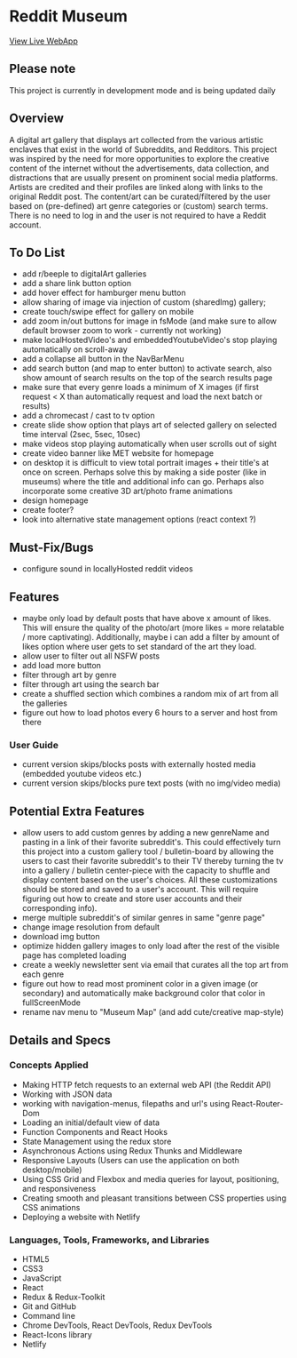 # Reddit Museum

[View Live WebApp](https://redditmuseum.netlify.app/)

## Please note

This project is currently in development mode and is being updated daily

## Overview

A digital art gallery that displays art collected from the various artistic enclaves that exist in the world of Subreddits, and Redditors. This project was inspired by the need for more opportunities to explore the creative content of the internet without the advertisements, data collection, and distractions that are usually present on prominent social media platforms. Artists are credited and their profiles are linked along with links to the original Reddit post. The content/art can be curated/filtered by the user based on (pre-defined) art genre categories or (custom) search terms. There is no need to log in and the user is not required to have a Reddit account.

## To Do List

- add r/beeple to digitalArt galleries
- add a share link button option
- add hover effect for hamburger menu button
- allow sharing of image via injection of custom (sharedImg) gallery;
- create touch/swipe effect for gallery on mobile
- add zoom in/out buttons for image in fsMode (and make sure to allow default browser zoom to work - currently not working)
- make localHostedVideo's and embeddedYoutubeVideo's stop playing automatically on scroll-away
- add a collapse all button in the NavBarMenu
- add search button (and map to enter button) to activate search, also show amount of search results on the top of the search results page
- make sure that every genre loads a minimum of X images (if first request < X than automatically request and load the next batch or results)
- add a chromecast / cast to tv option
- create slide show option that plays art of selected gallery on selected time interval (2sec, 5sec, 10sec)
- make videos stop playing automatically when user scrolls out of sight
- create video banner like MET website for homepage
- on desktop it is difficult to view total portrait images + their title's at once on screen. Perhaps solve this by making a side poster (like in museums) where the title and additional info can go. Perhaps also incorporate some creative 3D art/photo frame animations
- design homepage
- create footer?
- look into alternative state management options (react context ?)

## Must-Fix/Bugs

- configure sound in locallyHosted reddit videos

## Features

- maybe only load by default posts that have above x amount of likes. This will ensure the quality of the photo/art (more likes = more relatable / more captivating). Additionally, maybe i can add a filter by amount of likes option where user gets to set standard of the art they load.
- allow user to filter out all NSFW posts
- add load more button
- filter through art by genre
- filter through art using the search bar
- create a shuffled section which combines a random mix of art from all the galleries
- figure out how to load photos every 6 hours to a server and host from there

### User Guide

- current version skips/blocks posts with externally hosted media (embedded youtube videos etc.)
- current version skips/blocks pure text posts (with no img/video media)

## Potential Extra Features

- allow users to add custom genres by adding a new genreName and pasting in a link of their favorite subreddit's. This could effectively turn this project into a custom gallery tool / bulletin-board by allowing the users to cast their favorite subreddit's to their TV thereby turning the tv into a gallery / bulletin center-piece with the capacity to shuffle and display content based on the user's choices. All these customizations should be stored and saved to a user's account. This will require figuring out how to create and store user accounts and their corresponding info).
- merge multiple subreddit's of similar genres in same "genre page"
- change image resolution from default
- download img button
- optimize hidden gallery images to only load after the rest of the visible page has completed loading
- create a weekly newsletter sent via email that curates all the top art from each genre
- figure out how to read most prominent color in a given image (or secondary) and automatically make background color that color in fullScreenMode
- rename nav menu to "Museum Map" (and add cute/creative map-style)

## Details and Specs

### Concepts Applied

- Making HTTP fetch requests to an external web API (the Reddit API)
- Working with JSON data
- working with navigation-menus, filepaths and url's using React-Router-Dom
- Loading an initial/default view of data
- Function Components and React Hooks
- State Management using the redux store
- Asynchronous Actions using Redux Thunks and Middleware
- Responsive Layouts (Users can use the application on both desktop/mobile)
- Using CSS Grid and Flexbox and media queries for layout, positioning, and responsiveness
- Creating smooth and pleasant transitions between CSS properties using CSS animations
- Deploying a website with Netlify

### Languages, Tools, Frameworks, and Libraries

- HTML5
- CSS3
- JavaScript
- React
- Redux & Redux-Toolkit
- Git and GitHub
- Command line
- Chrome DevTools, React DevTools, Redux DevTools
- React-Icons library
- Netlify
